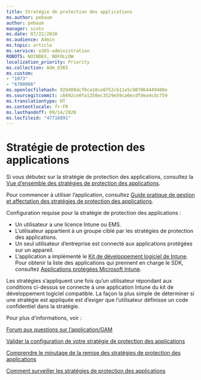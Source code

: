 ```yaml
---
title: Stratégie de protection des applications
ms.author: pebaum
author: pebaum
manager: scotv
ms.date: 07/22/2020
ms.audience: Admin
ms.topic: article
ms.service: o365-administration
ROBOTS: NOINDEX, NOFOLLOW
localization_priority: Priority
ms.collection: Adm_O365
ms.custom:
- "1073"
- "6700006"
ms.openlocfilehash: 929400dcf0ca18ce8f52cb11e5c907064449480e
ms.sourcegitcommit: c6692ce0fa1358ec3529e59ca0ecdfdea4cdc759
ms.translationtype: HT
ms.contentlocale: fr-FR
ms.lasthandoff: 09/14/2020
ms.locfileid: "47716891"
---
```

# <a name="application-protection-policy"></a>Stratégie de protection des applications

Si vous débutez sur la stratégie de protection des applications, consultez la [Vue d’ensemble des stratégies de protection des applications](https://docs.microsoft.com/intune/apps/app-protection-policy).

Pour commencer à utiliser l’application, consultez [Guide pratique de gestion et affectation des stratégies de protection des applications](https://docs.microsoft.com/intune/app-protection-policies).

Configuration requise pour la stratégie de protection des applications :

- Un utilisateur a une licence Intune ou EMS.
- L’utilisateur appartient à un groupe ciblé par les stratégies de protection des applications.
- Un seul utilisateur d’entreprise est connecté aux applications protégées sur un appareil.
- L’application a implémenté le [Kit de développement logiciel de Intune](https://docs.microsoft.com/intune/app-sdk-get-started). Pour obtenir la liste des applications qui prennent en charge le SDK, consultez [Applications protégées Microsoft Intune](https://docs.microsoft.com/intune/apps-supported-intune-apps).

Les stratégies s’appliquent une fois qu’un utilisateur répondant aux conditions ci-dessus se connecte à une application Intune du kit de développement logiciel compatible. La façon la plus simple de déterminer si une stratégie est appliquée est d’exiger que l’utilisateur définisse un code confidentiel dans la stratégie. 

Pour plus d’informations, voir :

[Forum aux questions sur l’application/GAM](https://docs.microsoft.com/intune/apps/troubleshoot-mam)  

[Valider la configuration de votre stratégie de protection des applications](https://docs.microsoft.com/intune/app-protection-policies-validate)

[Comprendre le minutage de la remise des stratégies de protection des applications](https://docs.microsoft.com/intune/app-protection-policy-delivery)  

[Comment surveiller les stratégies de protection des applications](https://docs.microsoft.com/intune/app-protection-policies-monitor)